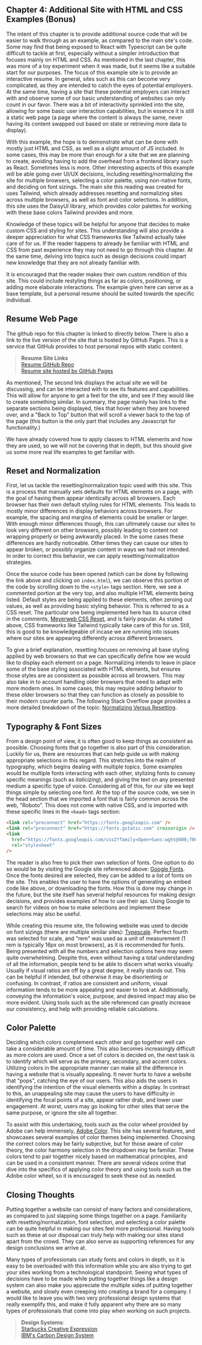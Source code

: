 ## Chapter 4: Additional Site with HTML and CSS Examples (Bonus)

The intent of this chapter is to provide additional source code that will be easier to walk through as an
example, as compared to the main site's code. Some may find that being exposed to React with Typescript can be
quite difficult to tackle at first, especially without a simpler introduction that focuses mainly on
HTML and CSS. As mentioned in the last chapter, this was more of a toy experiment when it was made, but it seems
like a suitable start for our purposes. The focus of this example site is to provide an interactive resume. In
general, sites such as this can become very complicated, as they are intended to catch the eyes of potential
employers. At the same time, having a site that these potential employers can interact with and observe some of
our basic understanding of websites can only count in our favor. There was a bit of interactivity
sprinkled into the site, allowing for some basic user interaction capabilities, but in essence it is still a
static web page (a page where the content is always the same, never having its content swapped out based on
state or retrieving more data to display).

With this example, the hope is to demonstrate what can be done with mostly just HTML and CSS, as well as
a slight amount of JS included. In some cases, this may be more than enough for a site that we are planning
to create, avoiding having to add the overhead from a frontend library such as React. Sometimes less is more.
Other interesting aspects of this example will be able going over UI/UX decisions, including
resetting/normalizing the site for multiple browsers, selecting a color palette, using non-native fonts, and
deciding on font sizings. The main site this reading was created for uses Tailwind, which already
addresses resetting and normalizing sites across multiple browsers, as well as font and color selections. In
addition, this site uses the DaisyUI library, which provides color palettes for working with these base colors
Tailwind provides and more.

Knowledge of these topics will be helpful for anyone that decides to make custom CSS and styling for sites.
This understanding will also provide a deeper appreciation for what CSS frameworks like Tailwind actually take
care of for us. If the reader happens to already be familiar with HTML and CSS from past experience they may not
need to go through this chapter. At the same time, delving into topics such as design decisions could impart
new knowledge that they are not already familiar with.

It is encouraged that the reader makes their own custom rendition of this site. This could include restyling
things as far as colors, positioning, or adding more elaborate interactions. The example given here can serve as
a base template, but a personal resume should be suited towards the specific individual.

## Resume Web Page

The github repo for this chapter is linked to directly below. There is also a link to the live version of
the site that is hosted by GitHub Pages. This is a service that GitHub provides to host personal repos
with static content.

> **Resume Site Links**  
> [Resume GitHub Repo](https://github.com/tdownie0/resume)  
> [Resume site hosted by GitHub Pages](https://tdownie0.github.io/resume/)

As mentioned, The second link displays the actual site we will be discussing, and can be interacted with to see
its features and capabilities. This will allow for anyone to get a feel for the site, and see if they would like
to create something similar. In summary, the page mainly has links to the separate sections being displayed,
tiles that hover when they are hovered over, and a "Back to Top" button that will scroll a viewer back to the top
of the page (this button is the only part that includes any Javascript for functionality.)

We have already covered how to apply classes to HTML elements and how they are used, so we will not be covering
that in depth, but this should give us some more real life examples to get familiar with.

## Reset and Normalization

First, let us tackle the resetting/normalization topic used with this site. This is a process that manually sets
defaults for HTML elements on a page, with the goal of having them appear identically across all browsers.
Each browser has their own default styling rules for HTML elements. This leads to mostly minor differences in
display behaviors across browsers. For example, the spacing and margins of elements
could be smaller or larger. With enough minor differences though, this can ultimately cause our sites to look
very different on other browsers, possibly leading to content not wrapping properly or being awkwardly placed.
In the some cases these differences are hardly noticeable. Other times they can cause our sites to
appear broken, or possibly organize content in ways we had not intended. In order to correct this behavior, we
can apply resetting/normalization strategies.

Once the source code has been opened (which can be done by following the link above and clicking on
`index.html`), we can observe this portion of the code by scrolling down to the `<style>` tags section. Here, we
see a commented portion at the very top, and also multiple HTML elements being listed. Default styles are being
applied to these elements, often zeroing out values, as well as providing basic styling behavior. This is
referred to as a CSS reset. The particular one being implemented here has its source cited in the comments,
[Meyerweb CSS Reset](http://meyerweb.com/eric/tools/css/reset/), and is fairly popular. As
stated above, CSS frameworks like Tailwind typically take care of this for us. Still, this is good to be
knowledgeable of incase we are running into issues where our sites are appearing differently across different browsers.

To give a brief explanation, resetting focuses on removing all base styling applied by web browsers so
that we can specifically define how we would like to display each element on a page. Normalizing intends to
leave in place some of the base styling associated with HTML elements, but ensures those styles are as
consistent as possible across all browsers. This may also take in to account handling older browsers that need
to adapt with more modern ones. In some cases, this may require adding behavior to these older browsers so that
they can function as closely as possible to their modern counter parts. The following Stack Overflow page
provides a more detailed breakdown of the topic:
[Normalizing Versus Resetting](https://stackoverflow.com/questions/6887336/what-is-the-difference-between-normalize-css-and-reset-css).

## Typography & Font Sizes

From a design point of view, it is often good to keep things as consistent as possible. Choosing fonts that go
together is also part of this consideration. Luckily for us, there are resources that can help guide us with
making appropriate selections in this regard. This stretches into the realm of typography, which begins
dealing with multiple topics. Some examples would be multiple fonts interacting with each other, stylizing fonts
to convey specific meanings (such as _italicizing_), and giving the text on any presented medium a specific type
of voice. Considering all of this, for our site we kept things simple by selecting one font. At the top of the
source code, we see in the head section that we imported a font that is fairly common across the web, "Roboto".
This does not come with native CSS, and is imported with these specific lines in the `<head>` tags section:

```html
<link rel="preconnect" href="https://fonts.googleapis.com" />
<link rel="preconnect" href="https://fonts.gstatic.com" crossorigin />
<link
  href="https://fonts.googleapis.com/css2?family=Open+Sans:wght@400;700&family=Roboto:wght@300;400&display=swap"
  rel="stylesheet"
/>
```

The reader is also free to pick their own selection of fonts. One option to do so would be by visiting the
Google site referenced above: [Google Fonts](https://fonts.google.com/). Once the fonts desired are selected,
they can be added to a list of fonts on the site. This enables the user to have the options of generating an embed code like above, or downloading the fonts. How this is done may change in the future, but the site itself
has several helpful resources for making design decisions, and provides examples of how to use their api. Using
Google to search for videos on how to make selections and implement these selections may also be useful.

While creating this resume site, the following website was used to decide on font sizings (there are multiple
similar sites): [Typescale](https://typescale.com/). Perfect fourth was selected for scale, and "rem" was used as
a unit of measurement (1 rem is typically 16px on most browsers), as it is recommended for fonts. Being
presented with all the numbers and selection options here may seem quite overwhelming. Despite this, even
without having a total understanding of all the information, people tend to be able to discern what works
visually. Usually if visual ratios are off by a great degree, it really stands out. This can be helpful
if intended, but otherwise it may be disorienting or confusing. In contrast, if ratios are consistent and
uniform, visual information tends to be more appealing and easier to look at. Additionally, conveying the
information's voice, purpose, and desired impact may also be more evident. Using tools such as the site
referenced can greatly increase our consistency, and help with providing reliable calculations.

## Color Palette

Deciding which colors complement each other and go together well can take a considerable amount of time. This
also becomes increasingly difficult as more colors are used. Once a set of colors is decided on, the next
task is to identify which will serve as the primary, secondary, and accent colors. Utilizing colors in the
appropriate manner can make all the difference in having a website that is visually appealing. It never hurts
to have a website that "pops", catching the eye of our users. This also aids the users in identifying the
intention of the visual elements within a display. In contrast to this, an unappealing site may cause the users
to have difficulty in identifying the focal points of a site, appear rather drab, and lower user engagement.
At worst, users may go looking for other sites that serve the same purpose, or ignore the site all together.

To assist with this undertaking, tools such as the color wheel provided by Adobe can help immensely,
[Adobe Color](https://color.adobe.com/create/color-wheel). This site has several features, and showcases
several examples of color themes being implemented. Choosing the correct colors may be fairly subjective, but
for those aware of color theory, the color harmony selection in the dropdown may be familiar. These colors tend
to pair together nicely based on mathematical principles, and can be used in a consistent manner. There are
several videos online that dive into the specifics of applying color theory and using tools such as the Adobe
color wheel, so it is encouraged to seek these out as needed.

## Closing Thoughts

Putting together a website can consist of many factors and considerations, as compared to just slapping some
things together on a page. Familiarity with resetting/normalization, font selection, and selecting a
color palette can be quite helpful in making our sites feel more professional. Having tools such as these at our
disposal can truly help with making our sites stand apart from the crowd. They can also serve as supporting
references for any design conclusions we arrive at.

Many types of professionals can study fonts and colors in depth, so it is easy to be overloaded with this
information while you are also trying to get your sites working from a technological standpoint. Seeing what
types of decisions have to be made while putting together things like a design system can also make you
appreciate the multiple sides of putting together a website, and slowly even creeping into creating a brand for
a company. I would like to leave you with two very professional design systems that really exemplify this, and
make it fully apparent why there are so many types of professionals that come into play when working on such
projects.

> **Design Systems**:  
> [Starbucks Creative Expression](https://creative.starbucks.com/)  
> [IBM's Carbon Design System](https://carbondesignsystem.com/)
